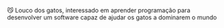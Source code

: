  😼 Louco dos gatos, interessado em aprender programação para desenvolver um software capaz de ajudar os gatos a dominarem o mundo 
